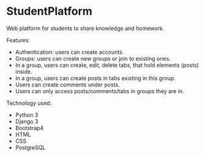 # StudentPlatform
Web platform for students to share knowledge and homework.

Features:
- Authentication: users can create accounts.
- Groups: users can create new groups or join to existing ones.
- In a group, users can create, edit, delete tabs, that hold elements (posts) inside.
- In a group, users can create posts in tabs existing in this group.
- Users can create comments under posts.
- Users can only access posts/comments/tabs in groups they are in.

Technology used:
- Python 3
- Django 3
- Bootstrap4
- HTML
- CSS
- PostgreSQL
